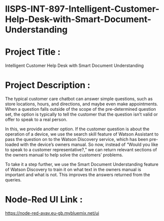 # llSPS-INT-897-Intelligent-Customer-Help-Desk-with-Smart-Document-Understanding

# Project Title :
Intelligent Customer Help Desk with Smart Document Understanding

# Project Description : 
The typical customer care chatbot can answer simple questions, such as store locations, hours, and directions, and maybe even make appointments. When a question falls outside of the scope of the pre-determined question set, the option is typically to tell the customer that the question isn’t valid or offer to speak to a real person.

In this, we provide another option. If the customer question is about the operation of a device, we use the search skill feature of Watson Assistant to pass the question on to the Watson Discovery service, which has been pre-loaded with the device’s owners manual. So now, instead of “Would you like to speak to a customer representative?,” we can return relevant sections of the owners manual to help solve the customers’ problems.

To take it a step further, we use the Smart Document Understanding feature of Watson Discovery to train it on what text in the owners manual is important and what is not. This improves the answers returned from the queries.

# Node-Red UI Link :
https://node-red-avav.eu-gb.mybluemix.net/ui

